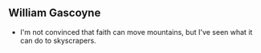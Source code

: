 William Gascoyne
----------------

* I'm not convinced that faith can move mountains, but I've seen what it can do to skyscrapers.
